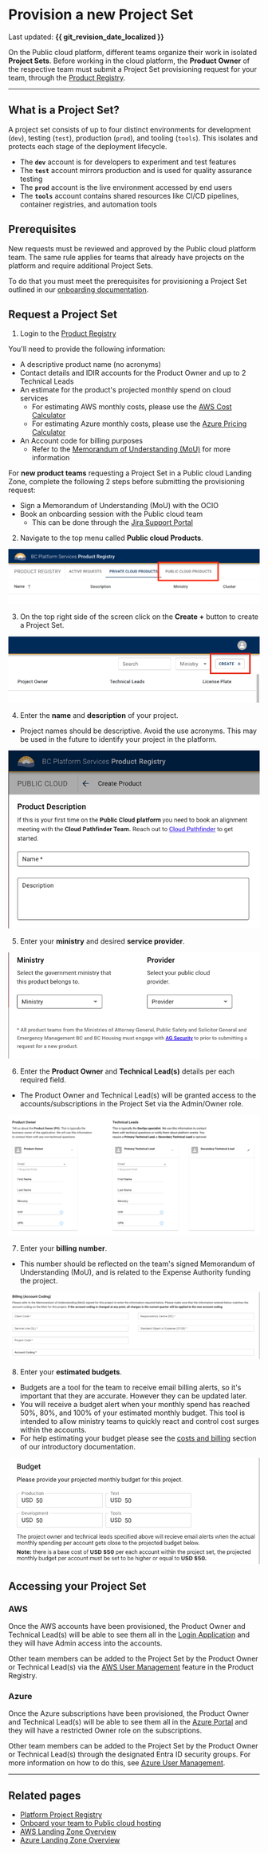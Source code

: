 # Provision a new Project Set

Last updated: **{{ git_revision_date_localized }}**

On the Public cloud platform, different teams organize their work in isolated **Project Sets**. Before working in the cloud platform, the **Product Owner** of the respective team must submit a Project Set provisioning request for your team, through the [Product Registry](https://registry.developer.gov.bc.ca/login).

---

## What is a Project Set?

A project set consists of up to four distinct environments for development (`dev`), testing (`test`), production (`prod`), and tooling (`tools`). This isolates and protects each stage of the deployment lifecycle.

- The **`dev`** account is for developers to experiment and test features
- The **`test`** account mirrors production and is used for quality assurance testing
- The **`prod`** account is the live environment accessed by end users
- The **`tools`** account contains shared resources like CI/CD pipelines, container registries, and automation tools

## Prerequisites

New requests must be reviewed and approved by the Public cloud platform team. The same rule applies for teams that already have projects on the platform and require additional Project Sets.

To do that you must meet the prerequisites for provisioning a Project Set outlined in our [onboarding documentation](https://digital.gov.bc.ca/technology/cloud/public/onboard/).

## Request a Project Set

1. Login to the [Product Registry](https://registry.developer.gov.bc.ca/login)

  You'll need to provide the following information:

  - A descriptive product name (no acronyms)
  - Contact details and IDIR accounts for the Product Owner and up to 2 Technical Leads
  - An estimate for the product's projected monthly spend on cloud services
    - For estimating AWS monthly costs, please use the [AWS Cost Calculator](https://calculator.aws/#/)
    - For estimating Azure monthly costs, please use the [Azure Pricing Calculator](https://azure.microsoft.com/en-ca/pricing/calculator/)
  - An Account code for billing purposes
    - Refer to the [Memorandum of Understanding (MoU)](https://digital.gov.bc.ca/technology/cloud/public/onboard/#mou) for more information
    
  For **new product teams** requesting a Project Set in a Public cloud Landing Zone, complete the following 2 steps before submitting the provisioning request:

  - Sign a Memorandum of Understanding (MoU) with the OCIO
  - Book an onboarding session with the Public cloud team
    - This can be done through the [Jira Support Portal](https://citz-do.atlassian.net/servicedesk/customer/portal/3)
  <!-- TODO: Update the "book onboarding session" with a link to the Support Portal request type, and/or MS Teams integration (when available) -->

2. Navigate to the top menu called **Public cloud Products**.

  ![public-cloud](../images/provision-a-project-set/public-cloud.png)

3. On the top right side of the screen click on the **Create +** button to create a Project Set.

  ![create](../images/provision-a-project-set/create.png)

4. Enter the **name** and **description** of your project.

  - Project names should be descriptive. Avoid the use acronyms. This may be used in the future to identify your project in the platform.

  ![description](../images/provision-a-project-set/description.png)

5. Enter your **ministry** and desired **service provider**.

  ![ministry-provider](../images/provision-a-project-set/ministry-provider.png)

6. Enter the **Product Owner** and **Technical Lead(s)** details per each required field.

  - The Product Owner and Technical Lead(s) will be granted access to the accounts/subscriptions in the Project Set via the Admin/Owner role.

  ![po-tech-lead](../images/provision-a-project-set/po-tech-leads.png)

7. Enter your **billing number**.

  - This number should be reflected on the team's signed Memorandum of Understanding (MoU), and is related to the Expense Authority funding the project.

  ![billing](../images/provision-a-project-set/billing.png)

8. Enter your **estimated budgets**.

  - Budgets are a tool for the team to receive email billing alerts, so it's important that they are accurate. However they can be updated later.
  - You will receive a budget alert when your monthly spend has reached 50%, 80%, and 100% of your estimated monthly budget. This tool is intended to allow ministry teams to quickly react and control cost surges within the accounts.
  - For help estimating your budget please see the [costs and billing](https://digital.gov.bc.ca/technology/cloud/public/intro/#costs) section of our introductory documentation.

  ![budget](../images/provision-a-project-set/budget.png)

## Accessing your Project Set

### AWS

Once the AWS accounts have been provisioned, the Product Owner and Technical Lead(s) will be able to see them all in the [Login Application](https://login.nimbus.cloud.gov.bc.ca/) and they will have Admin access into the accounts.

Other team members can be added to the Project Set by the Product Owner or Technical Lead(s) via the [AWS User Management](../aws/design-build-and-deploy-an-application/user-management.md) feature in the Product Registry.

### Azure

Once the Azure subscriptions have been provisioned, the Product Owner and Technical Lead(s) will be able to see them all in the [Azure Portal](https://portal.azure.com/) and they will have a restricted Owner role on the subscriptions.

Other team members can be added to the Project Set by the Product Owner or Technical Lead(s) through the designated Entra ID security groups. For more information on how to do this, see [Azure User Management](../azure/design-build-deploy/user-management.md).

---

## Related pages

- [Platform Project Registry](https://registry.developer.gov.bc.ca/login)
- [Onboard your team to Public cloud hosting](https://digital.gov.bc.ca/technology/cloud/public/onboard/)
- [AWS Landing Zone Overview](../aws/get-started-with-aws/bc-govs-aws-landing-zone-overview.md)
- [Azure Landing Zone Overview](../azure/get-started-with-azure/bc-govs-azure-landing-zone-overview.md)
